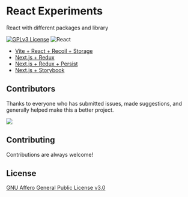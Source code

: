 # React Experiments

React with different packages and library

[![GPLv3 License](https://img.shields.io/badge/License-GPL%20v3-yellow.svg?style=for-the-badge)](https://opensource.org/licenses/)
![React](https://shields.io/badge/react-black?logo=react&style=for-the-badge)

- [Vite + React + Recoil + Storage](./vite-react-recoil-storage/)
- [Next.js + Redux](./nextjs-redux/)
- [Next.js + Redux + Persist](./nextjs-redux-persist/)
- [Next.js + Storybook](./nextjs-storybook/)



## Contributors
Thanks to everyone who has submitted issues, made suggestions, and generally helped make this a better project.

<a href="https://github.com/akbaruddin/react-experiments/graphs/contributors">
  <img src="https://contrib.rocks/image?repo=akbaruddin/react-experiments" />
</a>


## Contributing

Contributions are always welcome!

## License

[GNU Affero General Public License v3.0](https://choosealicense.com/licenses/agpl-3.0/)

